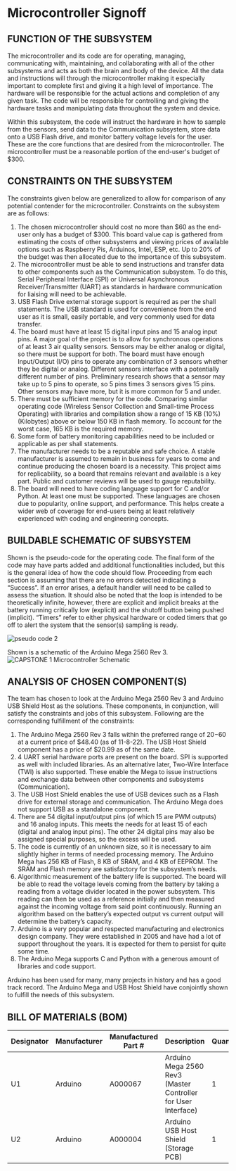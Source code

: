 # Microcontroller Signoff
## FUNCTION OF THE SUBSYSTEM
The microcontroller and its code are for operating, managing, communicating with, maintaining, and collaborating with all of the other subsystems and acts as both the brain and body of the device.  All the data and instructions will through the microcontroller making it especially important to complete first and giving it a high level of importance.  The hardware will be responsible for the actual actions and completion of any given task.  The code will be responsible for controlling and giving the hardware tasks and manipulating data throughout the system and device.  

Within this subsystem, the code will instruct the hardware in how to sample from the sensors, send data to the Communication subsystem, store data onto a USB Flash drive, and monitor battery voltage levels for the user.  These are the core functions that are desired from the microcontroller.  The microcontroller must be a reasonable portion of the end-user's budget of $300.

## CONSTRAINTS ON THE SUBSYSTEM
The constraints given below are generalized to allow for comparison of any potential contender for the microcontroller.  Constraints on the subsystem are as follows:
1. The chosen microcontroller should cost no more than $60 as the end-user only has a budget of $300.  This board value cap is gathered from estimating the costs of other subsystems and viewing prices of available options such as Raspberry Pis, Arduinos, Intel, ESP, etc.  Up to 20% of the budget was then allocated due to the importance of this subsystem.
2. The microcontroller must be able to send instructions and transfer data to other components such as the Communication subsystem.  To do this, Serial Peripheral Interface (SPI) or Universal Asynchronous Receiver/Transmitter (UART) as standards in hardware communication for liaising will need to be achievable. 
3. USB Flash Drive external storage support is required as per the shall statements. The USB standard is used for convenience from the end user as it is small, easily portable, and very commonly used for data transfer.
4. The board must have at least 15 digital input pins and 15 analog input pins. A major goal of the project is to allow for synchronous operations of at least 3 air quality sensors.  Sensors may be either analog or digital, so there must be support for both.  The board must have enough Input/Output (I/O) pins to operate any combination of 3 sensors whether they be digital or analog. Different sensors interface with a potentially different number of pins.  Preliminary research shows that a sensor may take up to 5 pins to operate, so 5 pins times 3 sensors gives 15 pins. Other sensors may have more, but it is more common for 5 and under.  
5. There must be sufficient memory for the code. Comparing similar operating code (Wireless Sensor Collection and Small-time Process Operating) with libraries and compilation show a range of 15 KB (10%) (Kilobytes) above or below 150 KB in flash memory.  To account for the worst case, 165 KB is the required memory.
6. Some form of battery monitoring capabilities need to be included or applicable as per shall statements.
7. The manufacturer needs to be a reputable and safe choice.  A stable manufacturer is assumed to remain in business for years to come and continue producing the chosen board is a necessity.  This project aims for replicability, so a board that remains relevant and available is a key part.  Public and customer reviews will be used to gauge reputability.
8. The board will need to have coding language support for C and/or Python.  At least one must be supported. These languages are chosen due to popularity, online support, and performance.  This helps create a wider web of coverage for end-users being at least relatively experienced with coding and engineering concepts.

## BUILDABLE SCHEMATIC OF SUBSYSTEM
Shown is the pseudo-code for the operating code.  The final form of the code may have parts added and additional functionalities included, but this is the general idea of how the code should flow.  Proceeding from each section is assuming that there are no errors detected indicating a “Success”.  If an error arises, a default handler will need to be called to assess the situation.  It should also be noted that the loop is intended to be theoretically infinite, however, there are explicit and implicit breaks at the battery running critically low (explicit) and the shutoff button being pushed (implicit).  “Timers” refer to either physical hardware or coded timers that go off to alert the system that the sensor(s) sampling is ready.

![pseudo code 2](https://user-images.githubusercontent.com/110966922/202583040-c28e27fe-c175-4287-a8cb-cefafbfe327b.png)

Shown is a schematic of the Arduino Mega 2560 Rev 3.
![CAPSTONE 1 Microcontroller Schematic](https://user-images.githubusercontent.com/118767661/204694703-fcaa5b67-bf5d-469f-a134-dae06493fe5f.png)

## ANALYSIS OF CHOSEN COMPONENT(S)
The team has chosen to look at the Arduino Mega 2560 Rev 3 and Arduino USB Shield Host as the solutions.  These components, in conjunction, will satisfy the constraints and jobs of this subsystem.  Following are the corresponding fulfillment of the constraints:

1. The Arduino Mega 2560 Rev 3 falls within the preferred range of $20-$60 at a current price of $48.40 (as of 11-8-22).  The USB Host Shield component has a price of $20.99 as of the same date.   
2. 4 UART serial hardware ports are present on the board.  SPI is supported as well with included libraries.  As an alternative later, Two-Wire Interface (TWI) is also supported.  These enable the Mega to issue instructions and exchange data between other components and subsystems (Communication).
3. The USB Host Shield enables the use of USB devices such as a Flash drive for external storage and communication. The Arduino Mega does not support USB as a standalone component.
4. There are 54 digital input/output pins (of which 15 are PWM outputs) and 16 analog inputs.  This meets the needs for at least 15 of each (digital and analog input pins).  The other 24 digital pins may also be assigned special purposes, so the excess will be used.  
5. The code is currently of an unknown size, so it is necessary to aim slightly higher in terms of needed processing memory.  The Arduino Mega has 256 KB of Flash, 8 KB of SRAM, and 4 KB of EEPROM.  The SRAM and Flash memory are satisfactory for the subsystem’s needs.
6. Algorithmic measurement of the battery life is supported.  The board will be able to read the voltage levels coming from the battery by taking a reading from a voltage divider located in the power subsystem.  This reading can then be used as a reference initially and then measured against the incoming voltage from said point continuously. Running an algorithm based on the battery’s expected output vs current output will determine the battery’s capacity.
7. Arduino is a very popular and respected manufacturing and electronics design company.  They were established in 2005 and have had a lot of support throughout the years.  It is expected for them to persist for quite some time. 
8. The Arduino Mega supports C and Python with a generous amount of libraries and code support.

	
Arduino has been used for many, many projects in history and has a good track record.  The Arduino Mega and USB Host Shield have conjointly shown to fulfill the needs of this subsystem.  

## BILL OF MATERIALS (BOM)

| Designator | Manufacturer | Manufactured Part # | Description                                                   | Quantity | Price Each  |
| ---------- | ------------ | ------------------- | ------------------------------------------------------------- | -------- | ----------  |
| U1         | Arduino      | A000067             | Arduino Mega 2560 Rev3 (Master Controller for User Interface) | 1        | $48.40      |
| U2         | Arduino      | A000004             | Arduino USB Host Shield (Storage PCB)                         | 1        | $20.99      |
